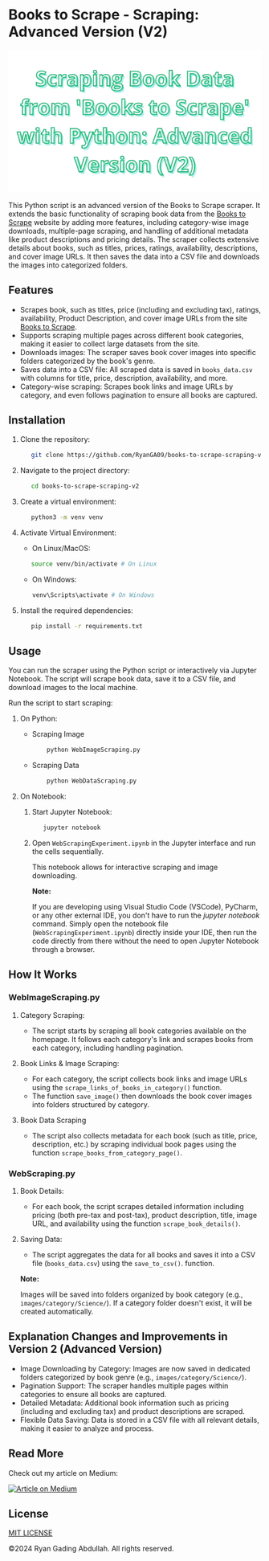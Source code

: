 # Books to Scrape - Scraping: Advanced Version (V2)

<div align="center">
   <img src="images/titles-picture-logo.png" alt="Scraping Book Data from Books to Scrape">
</div>

This Python script is an advanced version of the Books to Scrape scraper. It extends the basic functionality of scraping book data from the [Books to Scrape](https://books.toscrape.com/) website by adding more features, including category-wise image downloads, multiple-page scraping, and handling of additional metadata like product descriptions and pricing details. The scraper collects extensive details about books, such as titles, prices, ratings, availability, descriptions, and cover image URLs. It then saves the data into a CSV file and downloads the images into categorized folders.

## Features

- Scrapes book, such as titles, price (including and excluding tax), ratings, availability, Product Description, and cover image URLs from the site [Books to Scrape](https://books.toscrape.com/).
- Supports scraping multiple pages across different book categories, making it easier to collect large datasets from the site.
- Downloads images: The scraper saves book cover images into specific folders categorized by the book's genre.
- Saves data into a CSV file: All scraped data is saved in `books_data.csv` with columns for title, price, description, availability, and more.
- Category-wise scraping: Scrapes book links and image URLs by category, and even follows pagination to ensure all books are captured.

## Installation

1. Clone the repository:

   ```bash
      git clone https://github.com/RyanGA09/books-to-scrape-scraping-v2.git
   ```

2. Navigate to the project directory:

   ```bash
      cd books-to-scrape-scraping-v2
   ```

3. Create a virtual environment:

   ```bash
      python3 -m venv venv
   ```

4. Activate Virtual Environment:

   - On Linux/MacOS:

   ```bash
      source venv/bin/activate # On Linux
   ```

   - On Windows:

     ```bash
     venv\Scripts\activate # On Windows
     ```

5. Install the required dependencies:

   ```bash
      pip install -r requirements.txt
   ```

## Usage

You can run the scraper using the Python script or interactively via Jupyter Notebook. The script will scrape book data, save it to a CSV file, and download images to the local machine.

Run the script to start scraping:

1. On Python:

   - Scraping Image

     ```bash
         python WebImageScraping.py
     ```

   - Scraping Data

     ```bash
         python WebDataScraping.py
     ```

2. On Notebook:

   1. Start Jupyter Notebook:

      ```bash
         jupyter notebook
      ```

   2. Open `WebScrapingExperiment.ipynb` in the Jupyter interface and run the cells sequentially.

      This notebook allows for interactive scraping and image downloading.

      **Note:**

      If you are developing using Visual Studio Code (VSCode), PyCharm, or any other external IDE, you don't have to run the _jupyter notebook_ command. Simply open the notebook file (`WebScrapingExperiment.ipynb`) directly inside your IDE, then run the code directly from there without the need to open Jupyter Notebook through a browser.

## How It Works

### WebImageScraping.py

1. Category Scraping:

   - The script starts by scraping all book categories available on the homepage. It follows each category's link and scrapes books from each category, including handling pagination.

2. Book Links & Image Scraping:

   - For each category, the script collects book links and image URLs using the `scrape_links_of_books_in_category()` function.
   - The function `save_image()` then downloads the book cover images into folders structured by category.

3. Book Data Scraping
   - The script also collects metadata for each book (such as title, price, description, etc.) by scraping individual book pages using the function `scrape_books_from_category_page()`.

### WebScraping.py

1. Book Details:

   - For each book, the script scrapes detailed information including pricing (both pre-tax and post-tax), product description, title, image URL, and availability using the function `scrape_book_details()`.

2. Saving Data:

   - The script aggregates the data for all books and saves it into a CSV file (`books_data.csv`) using the `save_to_csv()`. function.

   **Note:**

   Images will be saved into folders organized by book category (e.g., `images/category/Science/`). If a category folder doesn't exist, it will be created automatically.

## Explanation Changes and Improvements in Version 2 (Advanced Version)

- Image Downloading by Category: Images are now saved in dedicated folders categorized by book genre (e.g., `images/category/Science/`).
- Pagination Support: The scraper handles multiple pages within categories to ensure all books are captured.
- Detailed Metadata: Additional book information such as pricing (including and excluding tax) and product descriptions are scraped.
- Flexible Data Saving: Data is stored in a CSV file with all relevant details, making it easier to analyze and process.

## Read More

Check out my article on Medium:

<a href="https://medium.com/@ryangadingabdullah/article-title" target="blank">
    <img src="https://img.shields.io/badge/Medium-Article-000000?logo=medium&style=for-the-badge" alt="Article on Medium" />
</a>

## License

[MIT LICENSE](LICENSE)

&copy;2024 Ryan Gading Abdullah. All rights reserved.
